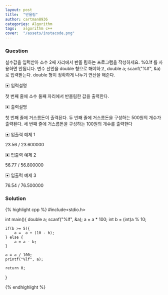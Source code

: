 ```yaml
---
layout: post
title:  "반올림"
author: cartman8936
categories: Algorithm
tags:	algorithm c++
cover:  "/assets/instacode.png"
---
```


### Question
실수값을 입력받아 소수 2째 자리에서 반올 림하는 프로그램을 작성하세요. %0.1f 를 사용하면 안됩니다. 
변수 선언을 double 형으로 해야하고, double a; scanf("%lf", &a)로 입력받는다. 
double 형이 정확하게 나누기 연산을 해준다.

▣ 입력설명 

첫 번째 줄에 소수 둘째 자리에서 반올림한 값을 출력한다.

▣ 출력설명 

첫 번째 줄에 거스름돈이 출력된다. 두 번째 줄에 거스름돈을 구성하는 500원의 개수가 출력된다. 세 번째 줄에 거스름돈을 구성하는 100원의 개수를 출력한다

▣ 입출력 예제 1

23.56 / 23.600000

▣ 입출력 예제 2

56.77 / 56.800000


▣ 입출력 예제 3

76.54 / 76.500000

### Solution

{% highlight cpp %}
#include<stdio.h>

int main(){
	double a;
	scanf("%lf", &a);
	a = a * 100;
	int b = (int)a % 10;

	if(b >= 5){
		a =  a + (10 - b);  
	} else {
		a = a - b;
	}
	
	a = a / 100;
	printf("%lf", a);
	
	return 0;
}

{% endhighlight %}
